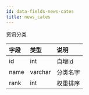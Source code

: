 ```yaml
---
id: data-fields-news-cates
title: news_cates
---
```


资讯分类

| 字段 | 类型 | 说明 |
| :- | :- | :- |
| id | int | 自增id |
| name | varchar | 分类名字 |
| rank | int | 权重排序 |
